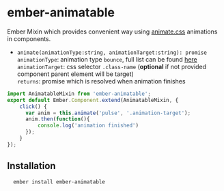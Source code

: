 # ember-animatable

Ember Mixin which provides convenient way using [animate.css](https://daneden.github.io/animate.css/) animations in components.

- `animate(animationType:string, animationTarget:string): promise`  
  `animationType`: animation type `bounce`, full list can be found [here](https://github.com/daneden/animate.css)  
  `animationTarget`: css selector `.class-name` (**optional** if not provided component parent element will be target)  
  `returns`: promise which is resolved when animation finishes  

```js
import AnimatableMixin from 'ember-animatable';
export default Ember.Component.extend(AnimatableMixin, {
    click() {
      var anim = this.animate('pulse', '.animation-target');
      anim.then(function(){
          console.log('animation finished')
      });
    }
});
```

## Installation
```js
  ember install ember-animatable
```
